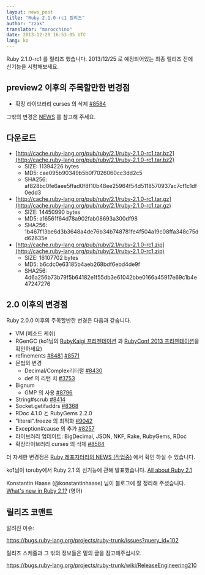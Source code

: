 ```yaml
---
layout: news_post
title: "Ruby 2.1.0-rc1 릴리즈"
author: "zzak"
translator: "marocchino"
date: 2013-12-20 16:53:05 UTC
lang: ko
---
```


Ruby 2.1.0-rc1 를 릴리즈 했습니다.
2013/12/25 로 예정되어있는 최종 릴리즈 전에 신기능을 시험해보세요.

## preview2 이후의 주목할만한 변경점

* 확장 라이브러리 curses 의 삭제 [#8584](https://bugs.ruby-lang.org/issues/8584)

그밖의 변경은 [NEWS](https://github.com/ruby/ruby/blob/v2_1_0_rc1/NEWS) 를 참고해 주세요.

## 다운로드

* [http://cache.ruby-lang.org/pub/ruby/2.1/ruby-2.1.0-rc1.tar.bz2](http://cache.ruby-lang.org/pub/ruby/2.1/ruby-2.1.0-rc1.tar.bz2)
  * SIZE:   11394226 bytes
  * MD5:    cae095b90349b5b0f7026060cc3dd2c5
  * SHA256: af828bc0fe6aee5ffad0f8f10b48ee25964f54d5118570937ac7cf1c1df0edd3
* [http://cache.ruby-lang.org/pub/ruby/2.1/ruby-2.1.0-rc1.tar.gz](http://cache.ruby-lang.org/pub/ruby/2.1/ruby-2.1.0-rc1.tar.gz)
  * SIZE:   14450990 bytes
  * MD5:    a16561f64d78a902fab08693a300df98
  * SHA256: 1b467f13be6d3b3648a4de76b34b748781fe4f504a19c08ffa348c75dd62635e
* [http://cache.ruby-lang.org/pub/ruby/2.1/ruby-2.1.0-rc1.zip](http://cache.ruby-lang.org/pub/ruby/2.1/ruby-2.1.0-rc1.zip)
  * SIZE:   16107702 bytes
  * MD5:    b6cdc0e63185b4aeb268bdf6ebd4de9f
  * SHA256: 4d6a256b73b79f5b64182e1f55db3e61042bbe0166a45917e69c1b4e47247276

## 2.0 이후의 변경점

Ruby 2.0.0 이후의 주목할반한 변경은 다음과 같습니다.

* VM (메소드 케쉬)
* RGenGC (ko1님의 [RubyKaigi 프리젠테이션](http://rubykaigi.org/2013/talk/S73) 과 [RubyConf 2013 프리젠테이션](http://www.atdot.net/~ko1/activities/rubyconf2013-ko1_pub.pdf)을 확인하세요)
* refinements [#8481](https://bugs.ruby-lang.org/issues/8481) [#8571](https://bugs.ruby-lang.org/issues/8571)
* 문법의 변경
  * Decimal/Complex리터럴 [#8430](https://bugs.ruby-lang.org/issues/8430)
  * def 의 리턴 치 [#3753](https://bugs.ruby-lang.org/issues/3753)
* Bignum
  * GMP 의 사용 [#8796](https://bugs.ruby-lang.org/issues/8796)
* String#scrub [#8414](https://bugs.ruby-lang.org/issues/8414)
* Socket.getifaddrs [#8368](https://bugs.ruby-lang.org/issues/8368)
* RDoc 4.1.0 と RubyGems 2.2.0
* "literal".freeze 의 최적화 [#9042](https://bugs.ruby-lang.org/issues/9042)
* Exception#cause 의 추가 [#8257](https://bugs.ruby-lang.org/issues/8257)
* 라이브러리 업데이트: BigDecimal, JSON, NKF, Rake, RubyGems, RDoc
* 확장라이브러리 curses 의 삭제 [#8584](https://bugs.ruby-lang.org/issues/8584)

더 자세한 변경점은 [Ruby 레포지터리의 NEWS (작업중)](https://github.com/ruby/ruby/blob/v2_1_0_rc1/NEWS) 에서 확인 하실 수 있습니다.

ko1님이 toruby에서 Ruby 2.1 의 신기능에 관해 발표했습니다. [All about Ruby 2.1](http://www.atdot.net/~ko1/activities/toruby05-ko1.pdf)

Konstantin Haase (@konstantinhaase) 님이 블로그에 잘 정리해 주셨습니다. [What's new in Ruby 2.1?](http://rkh.im/ruby-2.1) (영어)

## 릴리즈 코맨트

알려진 이슈:

<https://bugs.ruby-lang.org/projects/ruby-trunk/issues?query_id=102>

릴리즈 스케쥴과 그 밖의 정보들은 밑의 글을 잠고해주십시오.

<https://bugs.ruby-lang.org/projects/ruby-trunk/wiki/ReleaseEngineering210>


